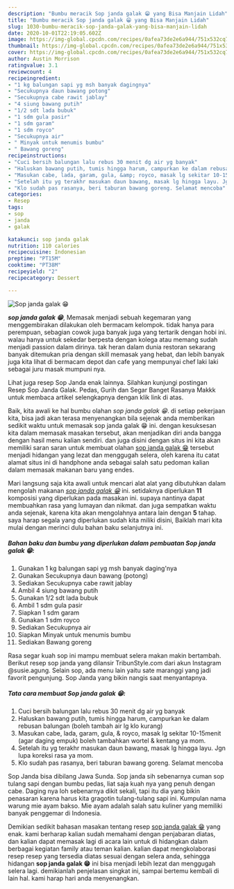 ```yaml
---
description: "Bumbu meracik Sop janda galak 😁 yang Bisa Manjain Lidah"
title: "Bumbu meracik Sop janda galak 😁 yang Bisa Manjain Lidah"
slug: 1030-bumbu-meracik-sop-janda-galak-yang-bisa-manjain-lidah
date: 2020-10-01T22:19:05.602Z
image: https://img-global.cpcdn.com/recipes/0afea73de2e6a944/751x532cq70/sop-janda-galak-😁-foto-resep-utama.jpg
thumbnail: https://img-global.cpcdn.com/recipes/0afea73de2e6a944/751x532cq70/sop-janda-galak-😁-foto-resep-utama.jpg
cover: https://img-global.cpcdn.com/recipes/0afea73de2e6a944/751x532cq70/sop-janda-galak-😁-foto-resep-utama.jpg
author: Austin Morrison
ratingvalue: 3.1
reviewcount: 4
recipeingredient:
- "1 kg balungan sapi yg msh banyak dagingnya"
- "Secukupnya daun bawang potong"
- "Secukupnya cabe rawit jablay"
- "4 siung bawang putih"
- "1/2 sdt lada bubuk"
- "1 sdm gula pasir"
- "1 sdm garam"
- "1 sdm royco"
- "Secukupnya air"
- " Minyak untuk menumis bumbu"
- " Bawang goreng"
recipeinstructions:
- "Cuci bersih balungan lalu rebus 30 menit dg air yg banyak"
- "Haluskan bawang putih, tumis hingga harum, campurkan ke dalam rebusan balungan (boleh tambah air lg klo kurang)"
- "Masukan cabe, lada, garam, gula, &amp; royco, masak lg sekitar 10-15menit (agar daging empuk) boleh tambahkan wortel &amp; kentang ya mom."
- "Setelah itu yg terakhr masukan daun bawang, masak lg hingga layu. Jgn lupa koreksi rasa ya mom."
- "Klo sudah pas rasanya, beri taburan bawang goreng. Selamat mencoba"
categories:
- Resep
tags:
- sop
- janda
- galak

katakunci: sop janda galak 
nutrition: 110 calories
recipecuisine: Indonesian
preptime: "PT15M"
cooktime: "PT38M"
recipeyield: "2"
recipecategory: Dessert

---
```



![Sop janda galak 😁](https://img-global.cpcdn.com/recipes/0afea73de2e6a944/751x532cq70/sop-janda-galak-😁-foto-resep-utama.jpg)

<b><i>sop janda galak 😁</i></b>, Memasak menjadi sebuah kegemaran yang menggembirakan dilakukan oleh bermacam kelompok. tidak hanya para perempuan, sebagian cowok juga banyak juga yang tertarik dengan hobi ini. walau hanya untuk sekedar berpesta dengan kolega atau memang sudah menjadi passion dalam dirinya. tak heran dalam dunia restoran sekarang banyak ditemukan pria dengan skill memasak yang hebat, dan lebih banyak juga kita lihat di bermacam depot dan cafe yang mempunyai chef laki laki sebagai juru masak mumpuni nya.

Lihat juga resep Sop Janda enak lainnya. Silahkan kunjungi postingan Resep Sop Janda Galak. Pedas, Gurih dan Segar Banget Rasanya Makkk untuk membaca artikel selengkapnya dengan klik link di atas.

Baik, kita awali ke hal bumbu olahan <i>sop janda galak 😁</i>. di setiap pekerjaan kita, bisa jadi akan terasa menyenangkan bila sejenak anda memberikan sedikit waktu untuk memasak sop janda galak 😁 ini. dengan kesuksesan kita dalam memasak masakan tersebut, akan menjadikan diri anda bangga dengan hasil menu kalian sendiri. dan juga disini dengan situs ini kita akan memiliki saran saran untuk membuat olahan <u>sop janda galak 😁</u> tersebut menjadi hidangan yang lezat dan menggugah selera, oleh karena itu catat alamat situs ini di handphone anda sebagai salah satu pedoman kalian dalam memasak makanan baru yang endes.


Mari langsung saja kita awali untuk mencari alat alat yang dibutuhkan dalam mengolah makanan <u><i>sop janda galak 😁</i></u> ini. setidaknya diperlukan <b>11</b> komposisi yang diperlukan pada masakan ini. supaya nantinya dapat membuahkan rasa yang lumayan dan nikmat. dan juga sempatkan waktu anda sejenak, karena kita akan mengolahnya antara lain dengan <b>5</b> tahap. saya harap segala yang diperlukan sudah kita miliki disini, Baiklah mari kita mulai dengan merinci dulu bahan baku selanjutnya ini.

<!--inarticleads1-->

##### Bahan baku dan bumbu yang diperlukan dalam pembuatan Sop janda galak 😁:

1. Gunakan 1 kg balungan sapi yg msh banyak daging&#39;nya
1. Gunakan Secukupnya daun bawang (potong)
1. Sediakan Secukupnya cabe rawit jablay
1. Ambil 4 siung bawang putih
1. Gunakan 1/2 sdt lada bubuk
1. Ambil 1 sdm gula pasir
1. Siapkan 1 sdm garam
1. Gunakan 1 sdm royco
1. Sediakan Secukupnya air
1. Siapkan  Minyak untuk menumis bumbu
1. Sediakan  Bawang goreng


Rasa segar kuah sop ini mampu membuat selera makan makin bertambah. Berikut resep sop janda yang dilansir TribunStyle.com dari akun Instagram @susie.agung. Selain sop, ada menu lain yaitu sate maranggi yang jadi favorit pengunjung. Sop Janda yang bikin nangis saat menyantapnya. 

<!--inarticleads2-->

##### Tata cara membuat Sop janda galak 😁:

1. Cuci bersih balungan lalu rebus 30 menit dg air yg banyak
1. Haluskan bawang putih, tumis hingga harum, campurkan ke dalam rebusan balungan (boleh tambah air lg klo kurang)
1. Masukan cabe, lada, garam, gula, &amp; royco, masak lg sekitar 10-15menit (agar daging empuk) boleh tambahkan wortel &amp; kentang ya mom.
1. Setelah itu yg terakhr masukan daun bawang, masak lg hingga layu. Jgn lupa koreksi rasa ya mom.
1. Klo sudah pas rasanya, beri taburan bawang goreng. Selamat mencoba


Sop Janda bisa dibilang Jawa Sunda. Sop janda sih sebenarnya cuman sop tulang sapi dengan bumbu pedas, liat saja kuah nya yang penuh dengan cabe. Daging nya loh sebenarnya dikit sekali, tapi itu dia yang bikin penasaran karena harus kita gragotin tulang-tulang sapi ini. Kumpulan nama warung mie ayam bakso. Mie ayam adalah salah satu kuliner yang memiliki banyak penggemar di Indonesia. 

Demikian sedikit bahasan masakan tentang resep <u>sop janda galak 😁</u> yang enak. kami berharap kalian sudah memahami dengan penjabaran diatas, dan kalian dapat memasak lagi di acara lain untuk di hidangkan dalam berbagai kegiatan family atau teman kalian. kalian dapat mengkolaborasi resep resep yang tersedia diatas sesuai dengan selera anda, sehingga hidangan <b>sop janda galak 😁</b> ini bisa menjadi lebih lezat dan menggugah selera lagi. demikianlah penjelasan singkat ini, sampai bertemu kembali di lain hal. kami harap hari anda menyenangkan.
